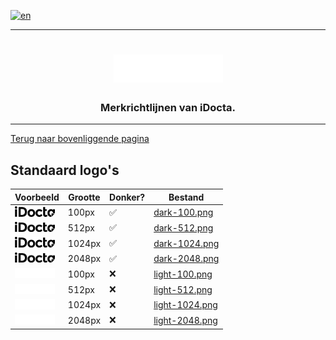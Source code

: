 [![en](https://img.shields.io/badge/lang-en-red.svg)](https://github.com/iDocta/brand-guide/blob/main/logo/standard/README.md)

---

<h1 align="center">
    <a href="https://www.idocta.be">    
        <picture>
            <source media="(prefers-color-scheme: dark)" srcset="https://raw.githubusercontent.com/iDocta/brand-guide/main/logo/source/light.svg">
            <source media="(prefers-color-scheme: light)" srcset="https://raw.githubusercontent.com/iDocta/brand-guide/main/logo/source/dark.svg">
            <img width="175px" alt="Shows a black logo in light color mode and a white one in dark color mode." src="https://raw.githubusercontent.com/iDocta/brand-guide/main/logo/source/light.svg">
        </picture>
    </a> 
</h1>
 
<h3 align="center">Merkrichtlijnen van iDocta.</h3>

---

[Terug naar bovenliggende pagina](../README.nl.md)

## Standaard logo's

| Voorbeeld                                                                                                            | Grootte | Donker? | Bestand                                                                                        |
| -------------------------------------------------------------------------------------------------------------------- | ------- | ------- | ---------------------------------------------------------------------------------------------- |
| <img src='https://github.com/iDocta/brand-guide/blob/main/logo/standard/dark-100.png?raw=true' width='64' alt=''/>   | 100px   | ✅       | [dark-100.png](https://github.com/iDocta/brand-guide/blob/main/logo/standard/dark-100.png)     |
| <img src='https://github.com/iDocta/brand-guide/blob/main/logo/standard/dark-512.png?raw=true' width='64' alt=''/>   | 512px   | ✅       | [dark-512.png](https://github.com/iDocta/brand-guide/blob/main/logo/standard/dark-512.png)     |
| <img src='https://github.com/iDocta/brand-guide/blob/main/logo/standard/dark-1024.png?raw=true' width='64' alt=''/>  | 1024px  | ✅       | [dark-1024.png](https://github.com/iDocta/brand-guide/blob/main/logo/standard/dark-1024.png)   |
| <img src='https://github.com/iDocta/brand-guide/blob/main/logo/standard/dark-2048.png?raw=true' width='64' alt=''/>  | 2048px  | ✅       | [dark-2048.png](https://github.com/iDocta/brand-guide/blob/main/logo/standard/dark-2048.png)   |
| <img src='https://github.com/iDocta/brand-guide/blob/main/logo/standard/light-100.png?raw=true' width='64' alt=''/>  | 100px   | ❌       | [light-100.png](https://github.com/iDocta/brand-guide/blob/main/logo/standard/light-100.png)   |
| <img src='https://github.com/iDocta/brand-guide/blob/main/logo/standard/light-512.png?raw=true' width='64' alt=''/>  | 512px   | ❌       | [light-512.png](https://github.com/iDocta/brand-guide/blob/main/logo/standard/light-512.png)   |
| <img src='https://github.com/iDocta/brand-guide/blob/main/logo/standard/light-1024.png?raw=true' width='64' alt=''/> | 1024px  | ❌       | [light-1024.png](https://github.com/iDocta/brand-guide/blob/main/logo/standard/light-1024.png) |
| <img src='https://github.com/iDocta/brand-guide/blob/main/logo/standard/light-2048.png?raw=true' width='64' alt=''/> | 2048px  | ❌       | [light-2048.png](https://github.com/iDocta/brand-guide/blob/main/logo/standard/light-2048.png) |